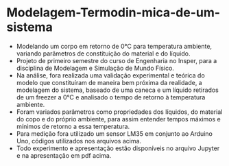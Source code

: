 # Modelagem-Termodin-mica-de-um-sistema
* Modelando um corpo em retorno de 0°C para temperatura ambiente, variando parâmetros de constituição do material e do líquido.
* Projeto de primeiro semestre do curso de Engenharia no Insper, para a disciplina de Modelagem e Simulação de Mundo Físico.
* Na análise, fora realizada uma validação experimental e teórica do modelo que constituíram de maneira bem próxima da realidade, a modelagem do sistema, baseado de uma caneca e um líquido retirados de um freezer a 0°C e analisado o tempo de retorno à temperatura ambiente.
* Foram variados parâmetros como propriedades dos líquidos, do material do copo e do próprio ambiente, para assim entender tempos máximos e mínimos de retorno a essa temperatura.
* Para medição fora utilizado um sensor LM35 em conjunto ao Arduino Uno, códigos utilizados nos arquivos acima.
* Todo experimento e apresentação estão disponíveis no arquivo Jupyter e na apresentação em pdf acima.
